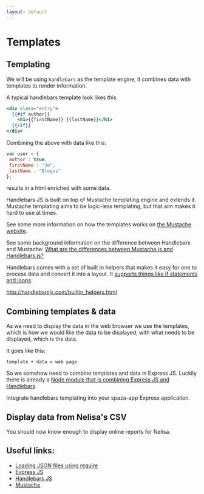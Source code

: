 ```yaml
---
layout: default
---
```

# Templates

## Templating

We will be using `handlebars` as the template engine, it combines data with templates to render information.

A typical handlebars template look likes this

```handlebars
<div class="entry">
  {{#if author}}
    <h1>{{firstName}} {{lastName}}</h1>
  {{/if}}
</div>
```

Combining the above with data like this:

```javascript
var user = {
 author : true,
 firstName : "Jo",
 lastName : "Blogss"
};
```

results in a html enriched with some data.

Handlebars JS is built on top of Mustache templating engine and extends it. Mustache templating aims to be logic-less templating, but that aim makes it hard to use at times.

See some more information on how the templates works on [the Mustache website](https://mustache.github.io/mustache.5.html).

See some background information on the difference between Handlebars and Mustache: [What are the differences between Mustache.js and Handlebars.js?](http://stackoverflow.com/questions/10555820/what-are-the-differences-between-mustache-js-and-handlebars-js)

Handlebars comes with a set of built in helpers that makes it easy for one to process data and convert it into a layout. It [supports things like if statements and loops](http://handlebarsjs.com/builtin_helpers.html).

http://handlebarsjs.com/builtin_helpers.html

## Combining templates & data

As we need to display the data in the web browser we use the templates, which is how we would like the data to be displayed, with what needs to be displayed, which is the data.

It goes like this:

```
template + data = web page
```

So we somehow need to combine templates and data in Express JS. Luckily there is already a [Node module that is combining Express JS and Handlebars](https://www.npmjs.com/package/express-handlebars).

Integrate handlebars templating into your spaza-app Express application.

## Display data from Nelisa's CSV

You should now know enough to display online reports for Nelisa.

## Useful links:

* [Loading JSON files using require](https://nodejs.org/api/modules.html#modules_file_modules)
* [Express JS](http://expressjs.com/)
* [Handlebars JS](http://handlebarsjs.com/)
* [Mustache](https://mustache.github.io/)
